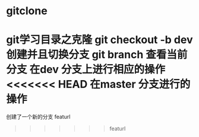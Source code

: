 # gitclone
git学习目录之克隆
git checkout -b dev 
创建并且切换分支
git branch 查看当前分支
在dev 分支上进行相应的操作
<<<<<<< HEAD
在master 分支进行的操作
=======
创建了一个新的分支 featurl
>>>>>>> featurl
